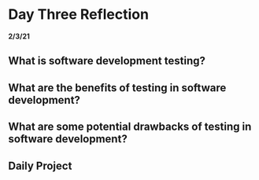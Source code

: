 # Day Three Reflection
__2/3/21__

## What is software development testing?

## What are the benefits of testing in software development?

## What are some potential drawbacks of testing in software development?

## Daily Project 